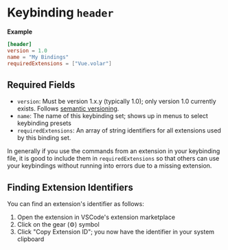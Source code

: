 # Keybinding `header`

**Example**

```toml
[header]
version = 1.0
name = "My Bindings"
requiredExtensions = ["Vue.volar"]
```

## Required Fields

- `version`: Must be version 1.x.y (typically 1.0); only version 1.0 currently exists.
   Follows [semantic versioning](https://semver.org/).
- `name`: The name of this keybinding set; shows up in menus to select keybinding presets
- `requiredExtensions`: An array of string identifiers for all extensions used by this binding set.

In generally if you use the commands from an extension in your keybinding file, it is good to include them in `requiredExtensions` so that others can use your keybindings without running into errors due to a missing extension.

## Finding Extension Identifiers

You can find an extension's identifier as follows:

1. Open the extension in VSCode's extension marketplace
2. Click on the gear (⚙︎) symbol
3. Click "Copy Extension ID"; you now have the identifier in your system clipboard
